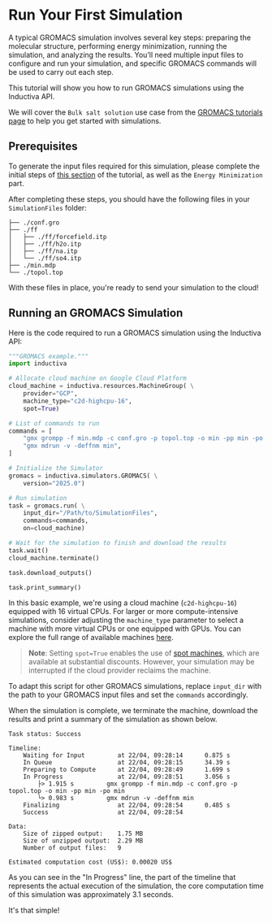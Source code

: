 # Run Your First Simulation
 A typical GROMACS simulation involves several key steps: preparing the molecular structure, performing energy minimization, running the simulation, and analyzing the results. You’ll need multiple input files to configure and run your simulation, and specific GROMACS commands will be used to carry out each step.

This tutorial will show you how to run GROMACS simulations using the Inductiva API. 

We will cover the `Bulk salt solution` use case from the [GROMACS tutorials page](https://gromacstutorials.github.io/sphinx/build/html/tutorials/tutorial1/bulk-solution.html) to help you get started with simulations.

## Prerequisites
To generate the input files required for this simulation, please complete the initial steps of [this section](https://gromacstutorials.github.io/sphinx/build/html/tutorials/tutorial1/bulk-solution.html) of the tutorial, as well as the `Energy Minimization` part.

After completing these steps, you should have the following files in your `SimulationFiles` folder:

```
├── ./conf.gro
├── ./ff
│   ├── ./ff/forcefield.itp
│   ├── ./ff/h2o.itp
│   ├── ./ff/na.itp
│   └── ./ff/so4.itp
├── ./min.mdp
└── ./topol.top
```

With these files in place, you're ready to send your simulation to the cloud!

## Running an GROMACS Simulation
Here is the code required to run a GROMACS simulation using the Inductiva API:

```python
"""GROMACS example."""
import inductiva

# Allocate cloud machine on Google Cloud Platform
cloud_machine = inductiva.resources.MachineGroup( \
    provider="GCP",
    machine_type="c2d-highcpu-16",
    spot=True)

# List of commands to run
commands = [
    "gmx grompp -f min.mdp -c conf.gro -p topol.top -o min -pp min -po min",
    "gmx mdrun -v -deffnm min",
]

# Initialize the Simulator
gromacs = inductiva.simulators.GROMACS( \
    version="2025.0")

# Run simulation
task = gromacs.run( \
    input_dir="/Path/to/SimulationFiles",
    commands=commands,
    on=cloud_machine)

# Wait for the simulation to finish and download the results
task.wait()
cloud_machine.terminate()

task.download_outputs()

task.print_summary()
```

In this basic example, we're using a cloud machine (`c2d-highcpu-16`) equipped with 16 virtual CPUs. 
For larger or more compute-intensive simulations, consider adjusting the `machine_type` parameter to select 
a machine with more virtual CPUs or one equipped with GPUs. You can explore the full range of available 
machines [here](https://console.inductiva.ai/machine-groups/instance-types).

> **Note**: Setting `spot=True` enables the use of [spot machines](../how-it-works/machines/spot-machines.md), which are available at substantial discounts. 
> However, your simulation may be interrupted if the cloud provider reclaims the machine.

To adapt this script for other GROMACS simulations, replace `input_dir` with the
path to your GROMACS input files and set the `commands` accordingly.

When the simulation is complete, we terminate the machine, download the results
and print a summary of the simulation as shown below.

```
Task status: Success

Timeline:
    Waiting for Input         at 22/04, 09:28:14      0.875 s
    In Queue                  at 22/04, 09:28:15      34.39 s
    Preparing to Compute      at 22/04, 09:28:49      1.699 s
    In Progress               at 22/04, 09:28:51      3.056 s
        ├> 1.915 s         gmx grompp -f min.mdp -c conf.gro -p topol.top -o min -pp min -po min
        └> 0.983 s         gmx mdrun -v -deffnm min
    Finalizing                at 22/04, 09:28:54      0.485 s
    Success                   at 22/04, 09:28:54      

Data:
    Size of zipped output:    1.75 MB
    Size of unzipped output:  2.29 MB
    Number of output files:   9

Estimated computation cost (US$): 0.00020 US$
```

As you can see in the "In Progress" line, the part of the timeline that
represents the actual execution of the simulation, the core computation time of
this simulation was approximately 3.1 seconds.

It's that simple!
